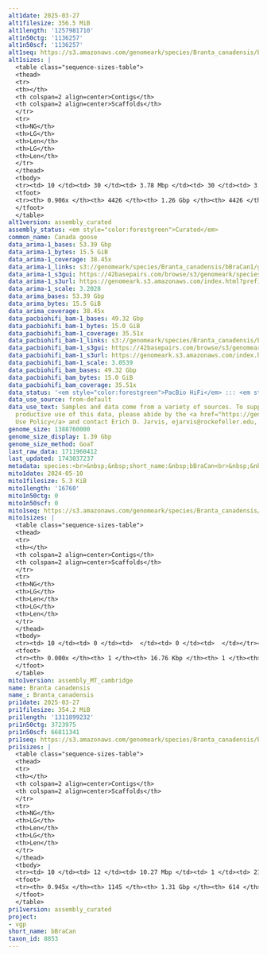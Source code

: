 ```yaml
---
alt1date: 2025-03-27
alt1filesize: 356.5 MiB
alt1length: '1257981710'
alt1n50ctg: '1136257'
alt1n50scf: '1136257'
alt1seq: https://s3.amazonaws.com/genomeark/species/Branta_canadensis/bBraCan1/assembly_curated/bBraCan1.alt.cur.20250327.fasta.gz
alt1sizes: |
  <table class="sequence-sizes-table">
  <thead>
  <tr>
  <th></th>
  <th colspan=2 align=center>Contigs</th>
  <th colspan=2 align=center>Scaffolds</th>
  </tr>
  <tr>
  <th>NG</th>
  <th>LG</th>
  <th>Len</th>
  <th>LG</th>
  <th>Len</th>
  </tr>
  </thead>
  <tbody>
  <tr><td> 10 </td><td> 30 </td><td> 3.78 Mbp </td><td> 30 </td><td> 3.78 Mbp </td></tr><tr><td> 20 </td><td> 74 </td><td> 2.69 Mbp </td><td> 74 </td><td> 2.69 Mbp </td></tr><tr><td> 30 </td><td> 133 </td><td> 2.11 Mbp </td><td> 133 </td><td> 2.11 Mbp </td></tr><tr><td> 40 </td><td> 210 </td><td> 1.58 Mbp </td><td> 210 </td><td> 1.58 Mbp </td></tr><tr style="background-color:#cccccc;"><td> 50 </td><td> 313 </td><td> 1.14 Mbp </td><td> 313 </td><td> 1.14 Mbp </td></tr><tr><td> 60 </td><td> 456 </td><td> 0.80 Mbp </td><td> 456 </td><td> 0.80 Mbp </td></tr><tr><td> 70 </td><td> 680 </td><td> 472.88 Kbp </td><td> 680 </td><td> 472.88 Kbp </td></tr><tr><td> 80 </td><td> 1123 </td><td> 193.30 Kbp </td><td> 1123 </td><td> 193.30 Kbp </td></tr><tr><td> 90 </td><td> 3766 </td><td> 16.16 Kbp </td><td> 3766 </td><td> 16.16 Kbp </td></tr><tr><td> 100 </td><td> 0 </td><td>  </td><td> 0 </td><td>  </td></tr></tbody>
  <tfoot>
  <tr><th> 0.906x </th><th> 4426 </th><th> 1.26 Gbp </th><th> 4426 </th><th> 1.26 Gbp </th></tr>
  </tfoot>
  </table>
alt1version: assembly_curated
assembly_status: <em style="color:forestgreen">Curated</em>
common_name: Canada goose
data_arima-1_bases: 53.39 Gbp
data_arima-1_bytes: 15.5 GiB
data_arima-1_coverage: 38.45x
data_arima-1_links: s3://genomeark/species/Branta_canadensis/bBraCan1/genomic_data/arima/<br>
data_arima-1_s3gui: https://42basepairs.com/browse/s3/genomeark/species/Branta_canadensis/bBraCan1/genomic_data/arima/
data_arima-1_s3url: https://genomeark.s3.amazonaws.com/index.html?prefix=species/Branta_canadensis/bBraCan1/genomic_data/arima/
data_arima-1_scale: 3.2028
data_arima_bases: 53.39 Gbp
data_arima_bytes: 15.5 GiB
data_arima_coverage: 38.45x
data_pacbiohifi_bam-1_bases: 49.32 Gbp
data_pacbiohifi_bam-1_bytes: 15.0 GiB
data_pacbiohifi_bam-1_coverage: 35.51x
data_pacbiohifi_bam-1_links: s3://genomeark/species/Branta_canadensis/bBraCan1/genomic_data/pacbio_hifi/<br>
data_pacbiohifi_bam-1_s3gui: https://42basepairs.com/browse/s3/genomeark/species/Branta_canadensis/bBraCan1/genomic_data/pacbio_hifi/
data_pacbiohifi_bam-1_s3url: https://genomeark.s3.amazonaws.com/index.html?prefix=species/Branta_canadensis/bBraCan1/genomic_data/pacbio_hifi/
data_pacbiohifi_bam-1_scale: 3.0539
data_pacbiohifi_bam_bases: 49.32 Gbp
data_pacbiohifi_bam_bytes: 15.0 GiB
data_pacbiohifi_bam_coverage: 35.51x
data_status: '<em style="color:forestgreen">PacBio HiFi</em> ::: <em style="color:forestgreen">Arima</em>'
data_use_source: from-default
data_use_text: Samples and data come from a variety of sources. To support fair and
  productive use of this data, please abide by the <a href="https://genome10k.soe.ucsc.edu/data-use-policies/">Data
  Use Policy</a> and contact Erich D. Jarvis, ejarvis@rockefeller.edu, with any questions.
genome_size: 1388760000
genome_size_display: 1.39 Gbp
genome_size_method: GoaT
last_raw_data: 1711960412
last_updated: 1743037237
metadata: species:<br>&nbsp;&nbsp;short_name:&nbsp;bBraCan<br>&nbsp;&nbsp;name:&nbsp;Branta&nbsp;canadensis<br>&nbsp;&nbsp;taxon_id:&nbsp;8853<br>&nbsp;&nbsp;common_name:&nbsp;Canada&nbsp;goose<br>&nbsp;&nbsp;order:<br>&nbsp;&nbsp;&nbsp;&nbsp;name:&nbsp;Anseriformes<br>&nbsp;&nbsp;family:<br>&nbsp;&nbsp;&nbsp;&nbsp;name:&nbsp;Anatidae<br>&nbsp;&nbsp;individuals:<br>&nbsp;&nbsp;&nbsp;&nbsp;-&nbsp;short_name:&nbsp;bBraCan1<br>&nbsp;&nbsp;&nbsp;&nbsp;&nbsp;&nbsp;biosample_id:&nbsp;SAMEA113398965<br>&nbsp;&nbsp;&nbsp;&nbsp;&nbsp;&nbsp;sex:&nbsp;male<br>&nbsp;&nbsp;genome_size:&nbsp;1388760000<br>&nbsp;&nbsp;genome_size_method:&nbsp;GoaT<br>&nbsp;&nbsp;project:&nbsp;[&nbsp;vgp&nbsp;]<br>
mito1date: 2024-05-10
mito1filesize: 5.3 KiB
mito1length: '16760'
mito1n50ctg: 0
mito1n50scf: 0
mito1seq: https://s3.amazonaws.com/genomeark/species/Branta_canadensis/bBraCan1/assembly_MT_cambridge/bBraCan1.MT.20240510.fasta.gz
mito1sizes: |
  <table class="sequence-sizes-table">
  <thead>
  <tr>
  <th></th>
  <th colspan=2 align=center>Contigs</th>
  <th colspan=2 align=center>Scaffolds</th>
  </tr>
  <tr>
  <th>NG</th>
  <th>LG</th>
  <th>Len</th>
  <th>LG</th>
  <th>Len</th>
  </tr>
  </thead>
  <tbody>
  <tr><td> 10 </td><td> 0 </td><td>  </td><td> 0 </td><td>  </td></tr><tr><td> 20 </td><td> 0 </td><td>  </td><td> 0 </td><td>  </td></tr><tr><td> 30 </td><td> 0 </td><td>  </td><td> 0 </td><td>  </td></tr><tr><td> 40 </td><td> 0 </td><td>  </td><td> 0 </td><td>  </td></tr><tr style="background-color:#cccccc;"><td> 50 </td><td> 0 </td><td style="background-color:#ff8888;">  </td><td> 0 </td><td style="background-color:#ff8888;">  </td></tr><tr><td> 60 </td><td> 0 </td><td>  </td><td> 0 </td><td>  </td></tr><tr><td> 70 </td><td> 0 </td><td>  </td><td> 0 </td><td>  </td></tr><tr><td> 80 </td><td> 0 </td><td>  </td><td> 0 </td><td>  </td></tr><tr><td> 90 </td><td> 0 </td><td>  </td><td> 0 </td><td>  </td></tr><tr><td> 100 </td><td> 0 </td><td>  </td><td> 0 </td><td>  </td></tr></tbody>
  <tfoot>
  <tr><th> 0.000x </th><th> 1 </th><th> 16.76 Kbp </th><th> 1 </th><th> 16.76 Kbp </th></tr>
  </tfoot>
  </table>
mito1version: assembly_MT_cambridge
name: Branta canadensis
name_: Branta_canadensis
pri1date: 2025-03-27
pri1filesize: 354.2 MiB
pri1length: '1311899232'
pri1n50ctg: 3723975
pri1n50scf: 66811341
pri1seq: https://s3.amazonaws.com/genomeark/species/Branta_canadensis/bBraCan1/assembly_curated/bBraCan1.pri.cur.20250327.fasta.gz
pri1sizes: |
  <table class="sequence-sizes-table">
  <thead>
  <tr>
  <th></th>
  <th colspan=2 align=center>Contigs</th>
  <th colspan=2 align=center>Scaffolds</th>
  </tr>
  <tr>
  <th>NG</th>
  <th>LG</th>
  <th>Len</th>
  <th>LG</th>
  <th>Len</th>
  </tr>
  </thead>
  <tbody>
  <tr><td> 10 </td><td> 12 </td><td> 10.27 Mbp </td><td> 1 </td><td> 213.66 Mbp </td></tr><tr><td> 20 </td><td> 28 </td><td> 7.47 Mbp </td><td> 2 </td><td> 164.80 Mbp </td></tr><tr><td> 30 </td><td> 49 </td><td> 5.85 Mbp </td><td> 3 </td><td> 122.98 Mbp </td></tr><tr><td> 40 </td><td> 76 </td><td> 4.50 Mbp </td><td> 4 </td><td> 89.45 Mbp </td></tr><tr style="background-color:#cccccc;"><td> 50 </td><td> 110 </td><td style="background-color:#88ff88;"> 3.72 Mbp </td><td> 6 </td><td style="background-color:#88ff88;"> 66.81 Mbp </td></tr><tr><td> 60 </td><td> 153 </td><td> 2.86 Mbp </td><td> 9 </td><td> 33.73 Mbp </td></tr><tr><td> 70 </td><td> 211 </td><td> 2.01 Mbp </td><td> 14 </td><td> 23.43 Mbp </td></tr><tr><td> 80 </td><td> 303 </td><td> 1.15 Mbp </td><td> 24 </td><td> 8.48 Mbp </td></tr><tr><td> 90 </td><td> 501 </td><td> 355.46 Kbp </td><td> 92 </td><td> 0.67 Mbp </td></tr><tr><td> 100 </td><td> 0 </td><td>  </td><td> 0 </td><td>  </td></tr></tbody>
  <tfoot>
  <tr><th> 0.945x </th><th> 1145 </th><th> 1.31 Gbp </th><th> 614 </th><th> 1.31 Gbp </th></tr>
  </tfoot>
  </table>
pri1version: assembly_curated
project:
- vgp
short_name: bBraCan
taxon_id: 8853
---
```

